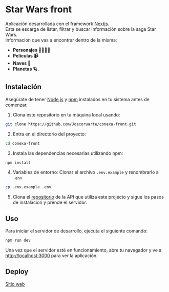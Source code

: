 # Star Wars front

Aplicación desarrollada con el framework [Nextjs](https://nextjs.org/). <br/> Esta se escarga de listar, filtrar y buscar información sobre la saga Star Wars.<br/>
Informacion que vas a encontrar dentro de la misma:
- **Personajes 👨‍👩‍👧‍👧**
- **Peliculas 📹**
- **Naves 🚀**
- **Planetas 🪐.**

## Instalación

Asegúrate de tener [Node.js](https://nodejs.org) y [npm](https://www.npmjs.com/) instalados en tu sistema antes de comenzar.

1. Clona este repositorio en tu máquina local usando:

```bash
git clone https://github.com/Joacoruarte/conexa-front.git
```

2. Entra en el directorio del proyecto:

```bash
cd conexa-front
```

3. Instala las dependencias necesarias utilizando npm:

```bash
npm install
```

4. Variables de entorno:
Clonar el archivo ```.env.example``` y renombrarlo a ```.env```
```bash
cp .env.example .env
```

5. Clona el [repositorio](https://github.com/Joacoruarte/conexa-api) de la API que utiliza este projecto y sigue los pasos de instalacion y prende el servidor.


## Uso

Para iniciar el servidor de desarrollo, ejecuta el siguiente comando:

```bash
npm run dev
```

Una vez que el servidor esté en funcionamiento, abre tu navegador y ve a [http://localhost:3000](http://localhost:3000) para ver la aplicación.

## Deploy

[Sitio web](https://conexa-front-nine.vercel.app/) 